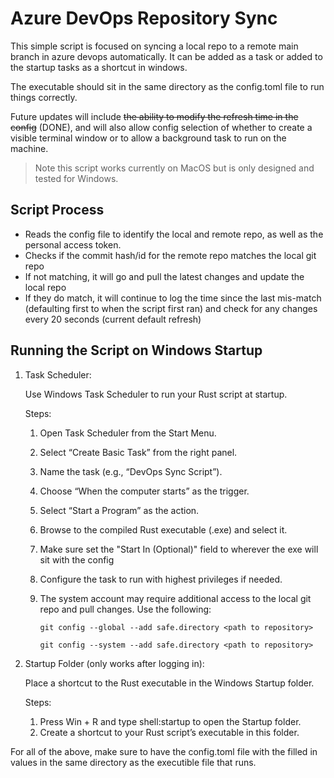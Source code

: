 # Azure DevOps Repository Sync

This simple script is focused on syncing a local repo to a remote main branch in azure devops automatically. It can be added as a task or added to the startup tasks as a shortcut in windows.

The executable should sit in the same directory as the config.toml file to run things correctly.

Future updates will include ~~the ability to modify the refresh time in the config~~ (DONE), and will also allow config selection of whether to create a visible terminal window or to allow a background task to run on the machine.

> Note this script works currently on MacOS but is only designed and tested for Windows.

## Script Process

- Reads the config file to identify the local and remote repo, as well as the personal access token.
- Checks if the commit hash/id for the remote repo matches the local git repo
- If not matching, it will go and pull the latest changes and update the local repo
- If they do match, it will continue to log the time since the last mis-match (defaulting first to when the script first ran) and check for any changes every 20 seconds (current default refresh)

## Running the Script on Windows Startup

1. Task Scheduler:

   Use Windows Task Scheduler to run your Rust script at startup.

   Steps:

   1. Open Task Scheduler from the Start Menu.
   2. Select “Create Basic Task” from the right panel.
   3. Name the task (e.g., “DevOps Sync Script”).
   4. Choose “When the computer starts” as the trigger.
   5. Select “Start a Program” as the action.
   6. Browse to the compiled Rust executable (.exe) and select it.
   7. Make sure set the "Start In (Optional)" field to wherever the exe will sit with the config
   8. Configure the task to run with highest privileges if needed.
   9. The system account may require additional access to the local git repo and pull changes. Use the following:

      `git config --global --add safe.directory <path to repository>`

      `git config --system --add safe.directory <path to repository>`

2. Startup Folder (only works after logging in):

   Place a shortcut to the Rust executable in the Windows Startup folder.

   Steps:

   1. Press Win + R and type shell:startup to open the Startup folder.
   2. Create a shortcut to your Rust script’s executable in this folder.

For all of the above, make sure to have the config.toml file with the filled in values in the same directory as the executible file that runs.
